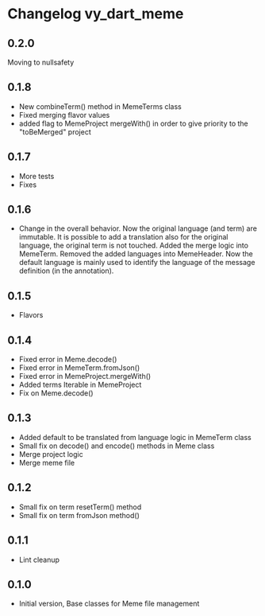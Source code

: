 # Changelog vy_dart_meme

## 0.2.0

Moving to nullsafety

## 0.1.8

- New combineTerm() method in MemeTerms class
- Fixed merging flavor values
- added flag to MemeProject mergeWith() in order to give priority to the "toBeMerged" project

## 0.1.7

- More tests
- Fixes

## 0.1.6

- Change in the overall behavior. Now the original language (and term) are immutable. 
It is possible to add a translation also for the original language, 
the original term is not touched. Added the merge logic into MemeTerm.
Removed the added languages into MemeHeader.
Now the default language is mainly used to identify the language of the message
definition (in the annotation).

## 0.1.5

- Flavors

## 0.1.4

- Fixed error in Meme.decode()
- Fixed error in MemeTerm.fromJson()
- Fixed error in MemeProject.mergeWith()
- Added terms Iterable in MemeProject
- Fix on Meme.decode()

## 0.1.3

- Added default to be translated from language logic in MemeTerm class
- Small fix on decode() and encode() methods in Meme class
- Merge project logic
- Merge meme file

## 0.1.2

- Small fix on term resetTerm() method
- Small fix on term fromJson method()

## 0.1.1

- Lint cleanup

## 0.1.0

- Initial version, Base classes for Meme file management
